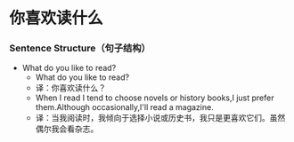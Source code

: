 # 你喜欢读什么

### Sentence Structure（句子结构）

- What do you like to read?
  - What do you like to read?
  - 译：你喜欢读什么？
  - When I read I tend to choose novels or history books,I just prefer them.Although occasionally,I'll read a magazine.
  - 译：当我阅读时，我倾向于选择小说或历史书，我只是更喜欢它们。虽然偶尔我会看杂志。

